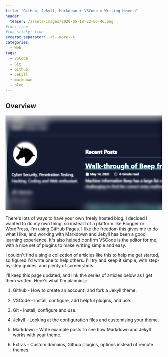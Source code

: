 ```yaml
---
title: "GitHub, Jekyll, Markdown + VSCode = Writing Heaven"
header:
  teaser: /assets/images/2020-05-18-22-06-46.png
#toc: true
#toc_sticky: true
excerpt_separator:  <!--more-->
categories:
  - Web
tags:
  - VSCode
  - Git
  - Github
  - Jekyll
  - markdown
  - blog
---
```


## Overview

![website](/assets/images/2020-05-18-22-06-46.png)

There's lots of ways to have your own freely hosted blog. I decided I wanted to do my own thing, so instead of a platform like Blogger or WordPress, I'm using GitHub Pages. I like the freedom this gives me to do what I like, and working with Markdown and Jekyll has been a good learning experience. It's also helped confirm VSCode is the editor for me, with a nice set of plugins to make writing simple and easy.
<!--more-->

I couldn't find a single collection of articles like this to help me get started, so figured I'd write one to help others. I'll try and keep it simple, with step-by-step guides, and plenty of screenshots.

I'll keep this page updated, and link the series of articles below as I get them written. Here's what I'm planning:

1. Github - How to create an account, and fork a Jekyll theme.

2. VSCode - Install, configure, add helpful plugins, and use.

3. Git - Install, configure and use.

4. Jekyll - Looking at the configuration files and customising your theme.

5. Markdown - Write example posts to see how Markdown and Jekyll works with your theme.

6. Extras - Custom domains, Github plugins, options instead of remote themes.
